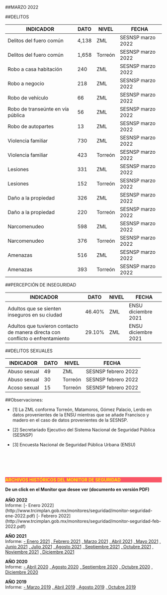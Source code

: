 
##MARZO 2022

##DELITOS

|INDICADOR                              |DATO       |NIVEL      |FECHA            |
|---------------------------------------|-----------|-----------|-----------------|
|Delitos del fuero común                |4,138      |ZML        |SESNSP marzo 2022|
|Delitos del fuero común                 |1,658      |Torreón    |SESNSP marzo 2022|
|Robo a casa habitación                  |240        |ZML        |SESNSP marzo 2022|
|Robo a negocio                          |218        |ZML        |SESNSP marzo 2022|
|Robo de vehículo                        |66         |ZML        |SESNSP marzo 2022|
|Robo de transeúnte en vía pública       |56         |ZML        |SESNSP marzo 2022|
|Robo de autopartes                      |13         |ZML        |SESNSP marzo 2022|
|Violencia familiar                      |730        |ZML        |SESNSP marzo 2022|
|Violencia familiar                      |423        |Torreón    |SESNSP marzo 2022|
|Lesiones                                |331        |ZML        |SESNSP marzo 2022|
|Lesiones                                |152        |Torreón    |SESNSP marzo 2022|
|Daño a la propiedad                     |326        |ZML        |SESNSP marzo 2022|
|Daño a la propiedad                     |220        |Torreón    |SESNSP marzo 2022|
|Narcomenudeo                            |598        |ZML        |SESNSP marzo 2022|
|Narcomenudeo                            |376        |Torreón    |SESNSP marzo 2022|
|Amenazas                                |516        |ZML        |SESNSP marzo 2022|
|Amenazas                                |393        |Torreón    |SESNSP marzo 2022|

##PERCEPCIÓN DE INSEGURIDAD

|INDICADOR                                                                      |DATO   |NIVEL  |FECHA              |
|-------------------------------------------------------------------------------|-------|-------|-------------------|
|Adultos que se sienten inseguros en su ciudad                                  |46.40% |ZML    |ENSU diciembre 2021|
|Adultos que tuvieron contacto de manera directa con conflicto o enfrentamiento |29.10% |ZML    |ENSU diciembre 2021|

##DELITOS SEXUALES

|INDICADOR     |DATO   |NIVEL  |FECHA                 |
|--------------|-------|-------|----------------------|
|Abuso sexual   |49    |ZML    |SESNSP febrero 2022   |
|Abuso sexual   |30    |Torreón|SESNSP febrero 2022   |
|Acoso sexual   |15    |Torreón|SESNSP febrero 2022   |


##Observaciones:

- [1] La ZML conforma Torreón, Matamoros, Gómez Palacio, Lerdo en datos provenientes de la ENSU mientras que se añade Francisco y madero en el caso de datos provenientes de la SESNSP.

- [2] Secretariado Ejecutivo del Sistema Nacional de Seguridad Pública (SESNSP)

- [3] Encuesta Nacional de Seguridad Pública Urbana (ENSU)



</br></br></br></br>

<p style="background-color:#f95666;color:yellow;"><strong>ARCHIVOS HISTÓRICOS DEL MONITOR DE SEGURIDAD</strong></p>
<b> De un click en el Monitor que desee ver (documento en versión PDF)</b>
</br></br>
<b> AÑO 2022 </b>
</br>
Informe:
[- Enero 2022](http://www.trcimplan.gob.mx/monitores/seguridad/monitor-seguridad-ene-2022.pdf)
[- Febrero 2022](http://www.trcimplan.gob.mx/monitores/seguridad/monitor-seguridad-feb-2022.pdf)
</br>

<b> AÑO 2021 </b>
</br>
Informe:
[- Enero 2021](http://www.trcimplan.gob.mx/monitores/seguridad/monitor-seguridad-ene-2021.pdf)
[, Febrero 2021](http://www.trcimplan.gob.mx/monitores/seguridad/monitor-seguridad-feb-2021.pdf)
[, Marzo 2021](http://www.trcimplan.gob.mx/monitores/seguridad/monitor-seguridad-mar-2021.pdf)
[, Abril 2021](http://www.trcimplan.gob.mx/monitores/seguridad/monitor-seguridad-abr-2021.pdf)
[, Mayo 2021](http://www.trcimplan.gob.mx/monitores/seguridad/monitor-seguridad-may-2021.pdf)
[, Junio 2021](http://www.trcimplan.gob.mx/monitores/seguridad/monitor-seguridad-jun-2021.pdf)
[, Julio 2021](http://www.trcimplan.gob.mx/monitores/seguridad/monitor-seguridad-jul-2021.pdf)
[, Agosto 2021](http://www.trcimplan.gob.mx/monitores/seguridad/monitor-seguridad-ago-2021.pdf)
[, Septiembre 2021](http://www.trcimplan.gob.mx/monitores/seguridad/monitor-seguridad-sep-2021.pdf)
[, Octubre 2021](http://www.trcimplan.gob.mx/monitores/seguridad/monitor-seguridad-oct-2021.pdf)
[, Noviembre 2021](http://www.trcimplan.gob.mx/monitores/seguridad/monitor-seguridad-nov-2021.pdf)
[, Diciembre 2021](http://www.trcimplan.gob.mx/monitores/seguridad/monitor-seguridad-dic-2021.pdf)
</br>

<b> AÑO 2020 </b>
</br>
Informe:
[- Abril 2020](http://www.trcimplan.gob.mx/monitores/seguridad/Monitor-Seguridad-abril-2020.pdf)
[, Agosto 2020](http://www.trcimplan.gob.mx/monitores/seguridad/Monitor-Seguridad-agosto-2020.pdf)
[, Septiembre 2020](http://www.trcimplan.gob.mx/monitores/seguridad/monitor-seguridad-sep-2020.pdf)
[, Octubre 2020](http://www.trcimplan.gob.mx/monitores/seguridad/monitor-seguridad-oct-2020.pdf)
[, Diciembre 2020](http://www.trcimplan.gob.mx/monitores/seguridad/monitor-seguridad-dic-2020.pdf)
</br>

<b> AÑO 2019 </b>
</br>
Informe:
[- Marzo 2019](http://www.trcimplan.gob.mx/monitores/seguridad/Monitor-seguridad-2018.pdf)
[, Abril 2019](http://www.trcimplan.gob.mx/monitores/seguridad/Monitor-Seguridad-abril-2019.pdf)
[, Agosto 2019](http://www.trcimplan.gob.mx/monitores/seguridad/Monitor-Seguridad-Agosto-2019.pdf)
[, Octubre 2019](http://www.trcimplan.gob.mx/monitores/seguridad/Monitor-Seguridad-Octubre-2019.pdf)

</br>
